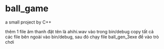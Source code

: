 # ball_game
a small project by C++

thêm 1 file âm thanh đặt tên là ahihi.wav vào trong bin/debug
copy tất cả các file bên ngoài vào bin/debug, sau đó chạy file ball_gen_3exe để vào trò chơi
